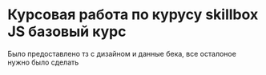 # Курсовая работа по курусу skillbox JS базовый курс

Было предоставлено тз с дизайном и данные бека, все осталоное нужно было сделать
